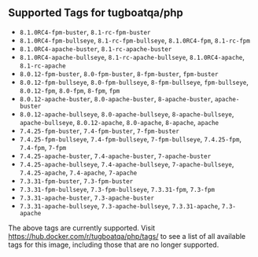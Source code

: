 ## Supported Tags for tugboatqa/php

* `8.1.0RC4-fpm-buster`, `8.1-rc-fpm-buster`
* `8.1.0RC4-fpm-bullseye`, `8.1-rc-fpm-bullseye`, `8.1.0RC4-fpm`, `8.1-rc-fpm`
* `8.1.0RC4-apache-buster`, `8.1-rc-apache-buster`
* `8.1.0RC4-apache-bullseye`, `8.1-rc-apache-bullseye`, `8.1.0RC4-apache`, `8.1-rc-apache`
* `8.0.12-fpm-buster`, `8.0-fpm-buster`, `8-fpm-buster`, `fpm-buster`
* `8.0.12-fpm-bullseye`, `8.0-fpm-bullseye`, `8-fpm-bullseye`, `fpm-bullseye`, `8.0.12-fpm`, `8.0-fpm`, `8-fpm`, `fpm`
* `8.0.12-apache-buster`, `8.0-apache-buster`, `8-apache-buster`, `apache-buster`
* `8.0.12-apache-bullseye`, `8.0-apache-bullseye`, `8-apache-bullseye`, `apache-bullseye`, `8.0.12-apache`, `8.0-apache`, `8-apache`, `apache`
* `7.4.25-fpm-buster`, `7.4-fpm-buster`, `7-fpm-buster`
* `7.4.25-fpm-bullseye`, `7.4-fpm-bullseye`, `7-fpm-bullseye`, `7.4.25-fpm`, `7.4-fpm`, `7-fpm`
* `7.4.25-apache-buster`, `7.4-apache-buster`, `7-apache-buster`
* `7.4.25-apache-bullseye`, `7.4-apache-bullseye`, `7-apache-bullseye`, `7.4.25-apache`, `7.4-apache`, `7-apache`
* `7.3.31-fpm-buster`, `7.3-fpm-buster`
* `7.3.31-fpm-bullseye`, `7.3-fpm-bullseye`, `7.3.31-fpm`, `7.3-fpm`
* `7.3.31-apache-buster`, `7.3-apache-buster`
* `7.3.31-apache-bullseye`, `7.3-apache-bullseye`, `7.3.31-apache`, `7.3-apache`

The above tags are currently supported. Visit https://hub.docker.com/r/tugboatqa/php/tags/ to see a list of all available tags for this image, including those that are no longer supported.
